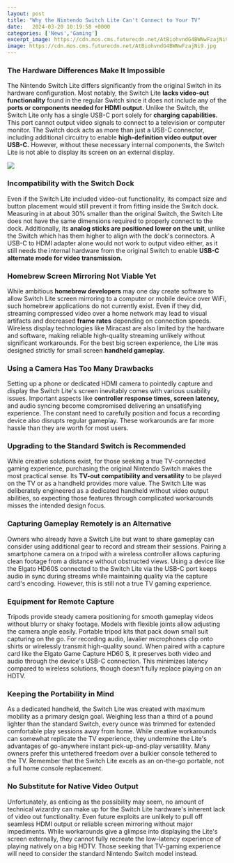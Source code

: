```yaml
---
layout: post
title: "Why the Nintendo Switch Lite Can't Connect to Your TV"
date:   2024-03-20 10:19:58 +0000
categories: ['News','Gaming']
excerpt_image: https://cdn.mos.cms.futurecdn.net/AtBiohvndG4BWNwFzajNi9.jpg
image: https://cdn.mos.cms.futurecdn.net/AtBiohvndG4BWNwFzajNi9.jpg
---
```


### The Hardware Differences Make It Impossible
The Nintendo Switch Lite differs significantly from the original Switch in its hardware configuration. Most notably, the Switch Lite **lacks video-out functionality** found in the regular Switch since it does not include any of the **ports or components needed for HDMI output.** Unlike the Switch, the Switch Lite only has a single USB-C port solely for **charging capabilities.** This port cannot output video signals to connect to a television or computer monitor. The Switch dock acts as more than just a USB-C connector, including additional circuitry to enable **high-definition video output over USB-C.** However, without these necessary internal components, the Switch Lite is not able to display its screen on an external display.

![](https://cdn.mos.cms.futurecdn.net/AtBiohvndG4BWNwFzajNi9.jpg)
### Incompatibility with the Switch Dock
Even if the Switch Lite included video-out functionality, its compact size and button placement would still prevent it from fitting inside the Switch dock. Measuring in at about 30% smaller than the original Switch, the Switch Lite does not have the same dimensions required to properly connect to the dock. Additionally, its **analog sticks are positioned lower on the unit**, unlike the Switch which has them higher to align with the dock's connectors. A USB-C to HDMI adapter alone would not work to output video either, as it still needs the internal hardware from the original Switch to enable **USB-C alternate mode for video transmission.**
### Homebrew Screen Mirroring Not Viable Yet  
While ambitious **homebrew developers** may one day create software to allow Switch Lite screen mirroring to a computer or mobile device over WiFi, such homebrew applications do not currently exist. Even if they did, streaming compressed video over a home network may lead to visual artifacts and decreased **frame rates** depending on connection speeds. Wireless display technologies like Miracast are also limited by the hardware and software, making reliable high-quality streaming unlikely without significant workarounds. For the best big screen experience, the Lite was designed strictly for small screen **handheld gameplay.**
### Using a Camera Has Too Many Drawbacks
Setting up a phone or dedicated HDMI camera to pointedly capture and display the Switch Lite's screen inevitably comes with various usability issues. Important aspects like **controller response times, screen latency,** and audio syncing become compromised delivering an unsatisfying experience. The constant need to carefully position and focus a recording device also disrupts regular gameplay. These workarounds are far more hassle than they are worth for most users.
### Upgrading to the Standard Switch is Recommended 
While creative solutions exist, for those seeking a true TV-connected gaming experience, purchasing the original Nintendo Switch makes the most practical sense. Its **TV-out compatibility and versatility** to be played on the TV or as a handheld provides more value. The Switch Lite was deliberately engineered as a dedicated handheld without video output abilities, so expecting those features through complicated workarounds misses the intended design focus. 
### Capturing Gameplay Remotely is an Alternative
Owners who already have a Switch Lite but want to share gameplay can consider using additional gear to record and stream their sessions. Pairing a smartphone camera on a tripod with a wireless controller allows capturing clean footage from a distance without obstructed views. Using a device like the Elgato HD60S connected to the Switch Lite via the USB-C port keeps audio in sync during streams while maintaining quality via the capture card's encoding. However, this is still not a true TV gaming experience.
### Equipment for Remote Capture 
Tripods provide steady camera positioning for smooth gameplay videos without blurry or shaky footage. Models with flexible joints allow adjusting the camera angle easily. Portable tripod kits that pack down small suit capturing on the go. For recording audio, lavalier microphones clip onto shirts or wirelessly transmit high-quality sound. When paired with a capture card like the Elgato Game Capture HD60 S, it preserves both video and audio through the device's USB-C connection. This minimizes latency compared to wireless solutions, though doesn't fully replace playing on an HDTV.
### Keeping the Portability in Mind  
As a dedicated handheld, the Switch Lite was created with maximum mobility as a primary design goal. Weighing less than a third of a pound lighter than the standard Switch, every ounce was trimmed for extended comfortable play sessions away from home. While creative workarounds can somewhat replicate the TV experience, they undermine the Lite's advantages of go-anywhere instant pick-up-and-play versatility. Many owners prefer this untethered freedom over a bulkier console tethered to the TV. Remember that the Switch Lite excels as an on-the-go portable, not a full home console replacement. 
### No Substitute for Native Video Output
Unfortunately, as enticing as the possibility may seem, no amount of technical wizardry can make up for the Switch Lite hardware's inherent lack of video out functionality. Even future exploits are unlikely to pull off seamless HDMI output or reliable screen mirroring without major impediments. While workarounds give a glimpse into displaying the Lite's screen externally, they cannot fully recreate the low-latency experience of playing natively on a big HDTV. Those seeking that TV-gaming experience will need to consider the standard Nintendo Switch model instead.